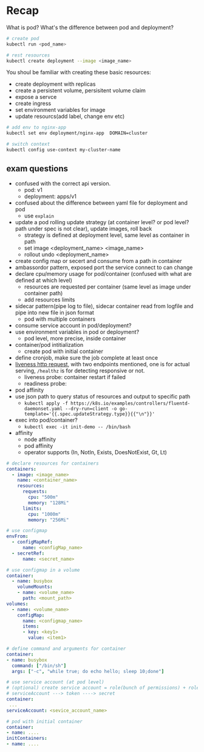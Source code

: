 # Recap

What is pod? What's the difference between pod and deployment?

```bash
# create pod
kubectl run <pod_name>

# rest resources
kubectl create deployment --image <image_name>
```

You shoul be familiar with creating these basic resources:

- create deployment with replicas
- create a persistent volume, persisitent volume claim
- expose a servce 
- create ingress
- set environment variables for image
- update resourcs(add label, change env etc)

```bash
# add env to nginx-app
kubectl set env deployment/nginx-app  DOMAIN=cluster

# switch context
kubectl config use-context my-cluster-name

```

## exam questions 

- confused with the correct api version.
     - pod: v1
     - deployment: apps/v1
- confused about the difference between yaml file for deployment and pod
     - use `explain`
- update a pod rolling update strategy (at container level? or pod level? path under spec is not clear), update images, roll back
     - strategy is defined at deployment level, same level as container in path 
     - set image <deployment_name> <image_name>
     - rollout undo <deployment_name>
- create config map or secert and consume from a path in container
- ambassordor pattern, exposed port the service connect to can change
- declare cpu/memory usage for pod/container (confused with what are defined at which level)
     - resources are requested per container (same level as image under container path)
     - add resources limits 
- sidecar pattern(pipe log to file), sidecar container read from logfile and pipe into new file in json format
  - pod with multiple containers 
- consume service account in pod/deployment? 
- use environment variables in pod or deployment?
  - pod level, more precise, inside container
- container/pod intitialization
  - create pod with initial container
- define cronjob, make sure the job complete at least once
- [liveness http request](https://kubernetes.io/docs/tasks/configure-pod-container/configure-liveness-readiness-startup-probes/#define-a-liveness-http-request), with two endpoints mentioned, one is for actual serving, `/healthz` is for detecting responsive or not.
     - liveness probe: container restart if failed
     - readiness probe: 
- pod affinity
- use json path to query status of resources and output to specific path
     - `kubectl apply -f https://k8s.io/examples/controllers/fluentd-daemonset.yaml --dry-run=client -o go-template='{{.spec.updateStrategy.type}}{{"\n"}}'`
- exec into pod/container?
  - `kubectl exec -it init-demo -- /bin/bash`
- affinity
  - node affinity
  - pod affinity
  - operator supports (In, NotIn, Exists, DoesNotExist, Gt, Lt)




```yaml
# declare resources for containers
containers:
  - image: <image_name>
    name: <container_name>
    resources:
      requests:
        cpu: "500m"
        memory: "128Mi"
      limits:
        cpu: "1000m"
        memory: "256Mi"

# use configmap 
envFrom:
  - configMapRef:
      name: <configMap_name>
  - secretRef:
      name: <secret_name>

# use configmap in a volume
container:
  - name: busybox
    volumeMounts:
    - name: <volume_name>
      path: <mount_path>
volumes:
  - name: <volume_name>
    configMap:
      name: <configmap_name>
      items:
      - key: <key1>
        value: <item1>

# define command and arguments for container
container:
- name: busybox
  command: ["/bin/sh"]
  args: ["-c", "while true; do echo hello; sleep 10;done"]

# use service account (at pod level)
# (optional) create service account = role(bunch of permissions) + roleBinding(bind role to serviceAccount)
# serviceAccount ---> token ----> secret
container:
 ...
serviceAccount: <sevice_account_name>

# pod with initial container
container:
- name: ....
initContainers:
- name: ....

```